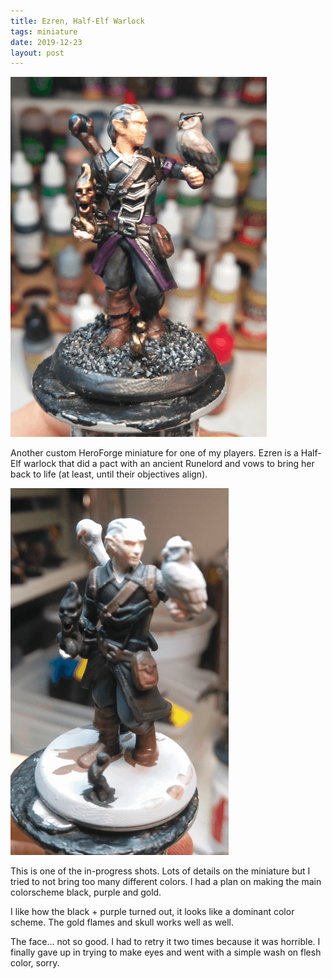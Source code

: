 ```yaml
---
title: Ezren, Half-Elf Warlock
tags: miniature
date: 2019-12-23
layout: post
---
```


![image-20200722122911108](image-20200722122911108.png)

Another custom HeroForge miniature for one of my players. Ezren is a Half-Elf warlock that did a pact with an ancient Runelord and vows to bring her back to life (at least, until their objectives align).

![image-20200722120127478](image-20200722120127478.png)

This is one of the in-progress shots. Lots of details on the miniature but I tried to not bring too many different colors. I had a plan on making the main colorscheme black, purple and gold.

I like how the black + purple turned out, it looks like a dominant color scheme. The gold flames and skull works well as well.

The face... not so good. I had to retry it two times because it was horrible. I finally gave up in trying to make eyes and went with a simple wash on flesh color, sorry.